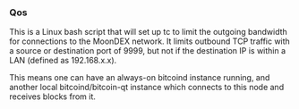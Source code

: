 ### Qos ###

This is a Linux bash script that will set up tc to limit the outgoing bandwidth for connections to the MoonDEX network. It limits outbound TCP traffic with a source or destination port of 9999, but not if the destination IP is within a LAN (defined as 192.168.x.x).

This means one can have an always-on bitcoind instance running, and another local bitcoind/bitcoin-qt instance which connects to this node and receives blocks from it.
